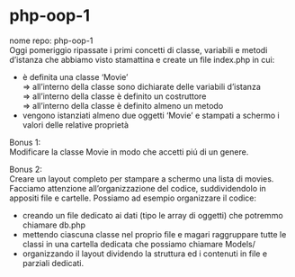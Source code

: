 # php-oop-1  
  
nome repo: php-oop-1  
Oggi pomeriggio ripassate i primi concetti di classe, variabili e metodi d’istanza che abbiamo visto stamattina e create un file index.php in cui:  
 - è definita una classe ‘Movie’  
   => all’interno della classe sono dichiarate delle variabili d’istanza  
   => all’interno della classe è definito un costruttore  
   => all’interno della classe è definito almeno un metodo  
- vengono istanziati almeno due oggetti ‘Movie’ e stampati a schermo i valori delle relative proprietà  
  
Bonus 1:  
Modificare la classe Movie in modo che accetti piú di un genere.  
  
Bonus 2:  
Creare un layout completo per stampare a schermo una lista di movies.  
Facciamo attenzione all’organizzazione del codice, suddividendolo in appositi file e cartelle. Possiamo ad esempio organizzare il codice:  
- creando un file dedicato ai dati (tipo le array di oggetti) che potremmo chiamare db.php  
- mettendo ciascuna classe nel proprio file e magari raggruppare tutte le classi in una cartella dedicata che possiamo chiamare Models/  
- organizzando il layout dividendo la struttura ed i contenuti in file e parziali dedicati.  

